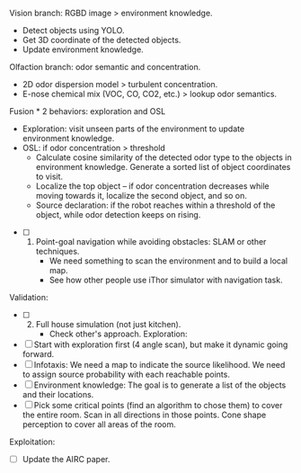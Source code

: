 Vision branch: RGBD image > environment knowledge.
* Detect objects using YOLO.
* Get 3D coordinate of the detected objects.
* Update environment knowledge.

Olfaction branch: odor semantic and concentration.
* 2D odor dispersion model > turbulent concentration.
* E-nose chemical mix (VOC, CO, CO2, etc.) > lookup odor semantics.

Fusion * 2 behaviors: exploration and OSL
* Exploration: visit unseen parts of the environment to update environment knowledge.
* OSL: if odor concentration > threshold
	* Calculate cosine similarity of the detected odor type to the objects in environment knowledge. Generate a sorted list of object coordinates to visit.
	* Localize the top object – if odor concentration decreases while moving towards it, localize the second object, and so on.
  * Source declaration: if the robot reaches within a threshold of the object, while odor detection keeps on rising.

* [ ] 1. Point-goal navigation while avoiding obstacles: SLAM or other techniques.
    	* We need something to scan the environment and to build a local map.
    	* See how other people use iThor simulator with navigation task.
	
Validation:
* [ ] 2. Full house simulation (not just kitchen).
      * Check other's approach.
Exploration:
* [ ] Start with exploration first (4 angle scan), but make it dynamic going forward.
* [ ] Infotaxis: We need a map to indicate the source likelihood. We need to assign source probability with each reachable points.
* [ ] Environment knowledge: The goal is to generate a list of the objects and their locations.
* [ ] Pick some critical points (find an algorithm to chose them) to cover the entire room. Scan in all directions in those points. Cone shape perception to cover all areas of the room.

Exploitation:

* [ ] Update the AIRC paper.
